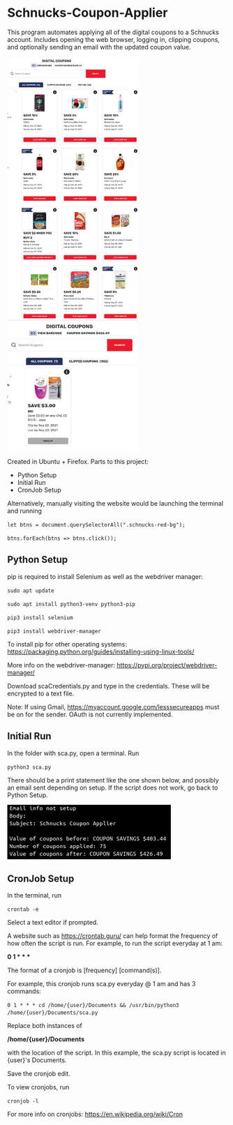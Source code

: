 # Schnucks-Coupon-Applier

  This program automates applying all of the digital coupons to a Schnucks account. Includes opening the web browser, logging in, clipping coupons, and optionally sending an email with the updated coupon value.
  
  <img src="https://github.com/SrgElephant/Schnucks-Coupon-Applier/blob/main/images/unclipped.png" width="300" height="600">
  
  <img src="https://github.com/SrgElephant/Schnucks-Coupon-Applier/blob/main/images/clipped.png" width="300" height="300">
  
  Created in Ubuntu + Firefox. Parts to this project:
  
* Python Setup
* Initial Run
* CronJob Setup
  
Alternatively, manually visiting the website would be launching the terminal and running
  
  `let btns = document.querySelectorAll(".schnucks-red-bg");`
  
   `btns.forEach(btns => btns.click());`
  
## Python Setup
  
  pip is required to install Selenium as well as the webdriver manager:
  
  `sudo apt update`
  
  `sudo apt install python3-venv python3-pip`
  
  `pip3 install selenium`
  
  `pip3 install webdriver-manager`
  
  To install pip for other operating systems:
  https://packaging.python.org/guides/installing-using-linux-tools/
  
  More info on the webdriver-manager:
  https://pypi.org/project/webdriver-manager/
  
  Download scaCredentials.py and type in the credentials. These will be encrypted to a text file.
  
  Note: If using Gmail, https://myaccount.google.com/lesssecureapps must be on for the sender. OAuth is not currently implemented.
  
## Initial Run
  
  In the folder with sca.py, open a terminal. Run
  
  `python3 sca.py`
  
  There should be a print statement like the one shown below, and possibly an email sent depending on setup. If the script does not work, go back to Python Setup.
  
  <img src="https://github.com/SrgElephant/Schnucks-Coupon-Applier/blob/main/images/output.png" width="375" height="125">
  
## CronJob Setup
  
  In the terminal, run
  
  `crontab -e`
  
  Select a text editor if prompted.
  
  A website such as https://crontab.guru/ can help format the frequency of how often the script is run. For example, to run the script everyday at 1 am:
  
  __0 1 * * *__
  
  The format of a cronjob is [frequency] [command(s)].
  
  For example, this cronjob runs sca.py everyday @ 1 am and has 3 commands:
  
  `0 1 * * * cd /home/{user}/Documents && /usr/bin/python3 /home/{user}/Documents/sca.py`
  
  Replace both instances of
  
  __/home/{user}/Documents__
  
  with the location of the script. In this example, the sca.py script is located in {user}'s Documents.
  
  Save the cronjob edit.
  
  To view cronjobs, run
  
  `cronjob -l`
  
  For more info on cronjobs: https://en.wikipedia.org/wiki/Cron
